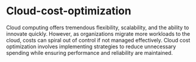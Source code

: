 # Cloud-cost-optimization

Cloud computing offers tremendous flexibility, scalability, and the ability to innovate quickly. However, as organizations migrate more workloads to the cloud, costs can spiral out of control if not managed effectively. Cloud cost optimization involves implementing strategies to reduce unnecessary spending while ensuring performance and reliability are maintained.
